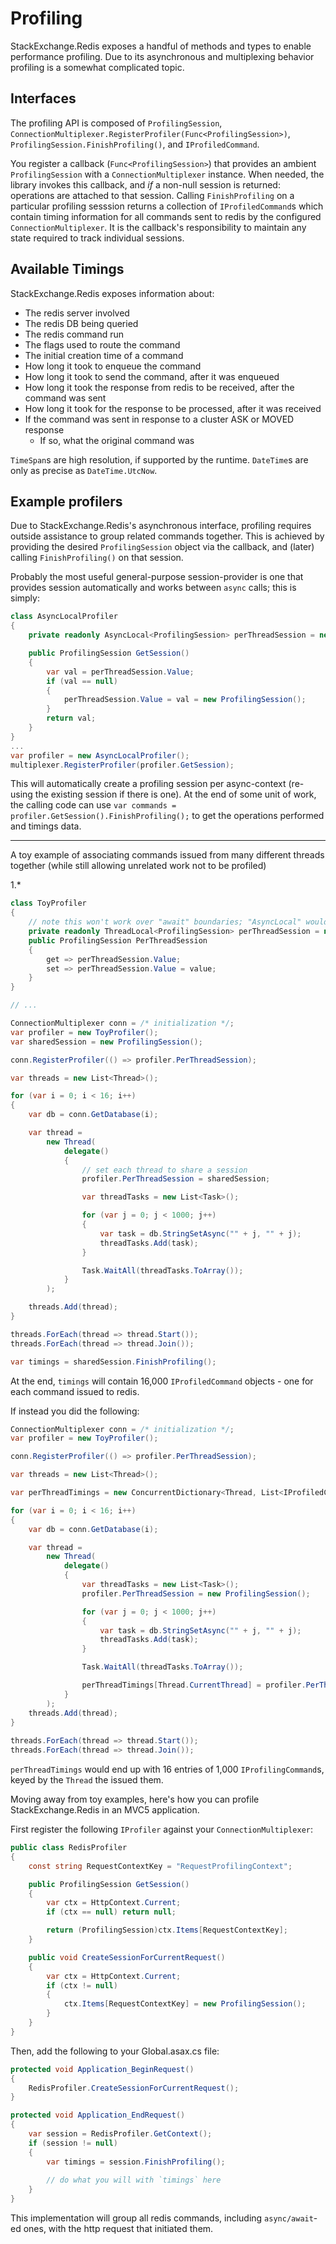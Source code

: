 ﻿Profiling
===

StackExchange.Redis exposes a handful of methods and types to enable performance profiling.  Due to its asynchronous and multiplexing 
behavior profiling is a somewhat complicated topic.

Interfaces
---

The profiling API is composed of `ProfilingSession`, `ConnectionMultiplexer.RegisterProfiler(Func<ProfilingSession>)`,
`ProfilingSession.FinishProfiling()`, and `IProfiledCommand`.

You register a callback (`Func<ProfilingSession>`) that provides an ambient `ProfilingSession` with a `ConnectionMultiplexer` instance. When needed,
the library invokes this callback, and *if* a non-null session is returned: operations are attached to that session. Calling `FinishProfiling` on
a particular profiling sesssion returns a collection of `IProfiledCommand`s which contain timing information for all commands sent to redis by the
configured `ConnectionMultiplexer`. It is the callback's responsibility to maintain any state required to track individual sessions.



Available Timings
---

StackExchange.Redis exposes information about:  

 - The redis server involved
 - The redis DB being queried
 - The redis command run
 - The flags used to route the command
 - The initial creation time of a command
 - How long it took to enqueue the command
 - How long it took to send the command, after it was enqueued
 - How long it took the response from redis to be received, after the command was sent
 - How long it took for the response to be processed, after it was received
 - If the command was sent in response to a cluster ASK or MOVED response
   - If so, what the original command was

`TimeSpan`s are high resolution, if supported by the runtime.  `DateTime`s are only as precise as `DateTime.UtcNow`.


Example profilers
---

Due to StackExchange.Redis's asynchronous interface, profiling requires outside assistance to group related commands together.
This is achieved by providing the desired `ProfilingSession` object via the callback, and (later) calling `FinishProfiling()` on that session.

Probably the most useful general-purpose session-provider is one that provides session automatically and works between `async` calls; this is simply:

```c#
class AsyncLocalProfiler
{
    private readonly AsyncLocal<ProfilingSession> perThreadSession = new AsyncLocal<ProfilingSession>();

    public ProfilingSession GetSession()
    {
        var val = perThreadSession.Value;
        if (val == null)
        {
            perThreadSession.Value = val = new ProfilingSession();
        }
        return val;
    }
}
...
var profiler = new AsyncLocalProfiler();
multiplexer.RegisterProfiler(profiler.GetSession);
```

This will automatically create a profiling session per async-context (re-using the existing session if there is one). At the end of some unit of work, the
calling code can use `var commands = profiler.GetSession().FinishProfiling();` to get the operations performed and timings data.


---


A toy example of associating commands issued from many different threads together (while still allowing unrelated work not to be profiled)

1.*

```C#
class ToyProfiler
{
    // note this won't work over "await" boundaries; "AsyncLocal" would be necessary there
    private readonly ThreadLocal<ProfilingSession> perThreadSession = new ThreadLocal<ProfilingSession>();
    public ProfilingSession PerThreadSession
    {
        get => perThreadSession.Value;
        set => perThreadSession.Value = value;
    }
}

// ...

ConnectionMultiplexer conn = /* initialization */;
var profiler = new ToyProfiler();
var sharedSession = new ProfilingSession();

conn.RegisterProfiler(() => profiler.PerThreadSession);

var threads = new List<Thread>();

for (var i = 0; i < 16; i++)
{
    var db = conn.GetDatabase(i);

    var thread =
        new Thread(
            delegate()
            {
                // set each thread to share a session
            	profiler.PerThreadSession = sharedSession;

                var threadTasks = new List<Task>();

                for (var j = 0; j < 1000; j++)
                {
                    var task = db.StringSetAsync("" + j, "" + j);
                    threadTasks.Add(task);
                }

                Task.WaitAll(threadTasks.ToArray());
            }
        );

	threads.Add(thread);
}

threads.ForEach(thread => thread.Start());
threads.ForEach(thread => thread.Join());

var timings = sharedSession.FinishProfiling();
```

At the end, `timings` will contain 16,000 `IProfiledCommand` objects - one for each command issued to redis.

If instead you did the following:

```C#
ConnectionMultiplexer conn = /* initialization */;
var profiler = new ToyProfiler();

conn.RegisterProfiler(() => profiler.PerThreadSession);

var threads = new List<Thread>();

var perThreadTimings = new ConcurrentDictionary<Thread, List<IProfiledCommand>>();

for (var i = 0; i < 16; i++)
{
    var db = conn.GetDatabase(i);

    var thread =
        new Thread(
            delegate()
            {
                var threadTasks = new List<Task>();
                profiler.PerThreadSession = new ProfilingSession();

                for (var j = 0; j < 1000; j++)
                {
                    var task = db.StringSetAsync("" + j, "" + j);
                    threadTasks.Add(task);
                }

                Task.WaitAll(threadTasks.ToArray());

                perThreadTimings[Thread.CurrentThread] = profiler.PerThreadSession.FinishProfiling().ToList();
            }
        );
    threads.Add(thread);
}
                
threads.ForEach(thread => thread.Start());
threads.ForEach(thread => thread.Join());
```

`perThreadTimings` would end up with 16 entries of 1,000 `IProfilingCommand`s, keyed by the `Thread` the issued them.

Moving away from toy examples, here's how you can profile StackExchange.Redis in an MVC5 application.

First register the following `IProfiler` against your `ConnectionMultiplexer`:

```C#
public class RedisProfiler
{
    const string RequestContextKey = "RequestProfilingContext";

    public ProfilingSession GetSession()
    {
        var ctx = HttpContext.Current;
        if (ctx == null) return null;

        return (ProfilingSession)ctx.Items[RequestContextKey];
    }

    public void CreateSessionForCurrentRequest()
    {
        var ctx = HttpContext.Current;
        if (ctx != null)
        {
            ctx.Items[RequestContextKey] = new ProfilingSession();
        }
    }
}
```

Then, add the following to your Global.asax.cs file:

```C#
protected void Application_BeginRequest()
{
    RedisProfiler.CreateSessionForCurrentRequest();
}

protected void Application_EndRequest()
{
    var session = RedisProfiler.GetContext();
    if (session != null)
    {
        var timings = session.FinishProfiling();
		
		// do what you will with `timings` here
    }
}
```

This implementation will group all redis commands, including `async/await`-ed ones, with the http request that initiated them.